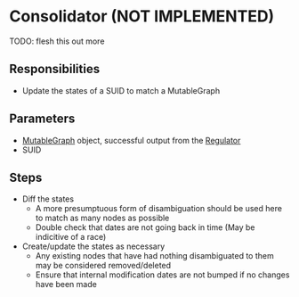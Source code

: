# Consolidator (NOT IMPLEMENTED)

TODO: flesh this out more

## Responsibilities
* Update the states of a SUID to match a MutableGraph

## Parameters
* [MutableGraph](./Graph.md) object, successful output from the [Regulator](./Regulator.md)
* SUID

## Steps
* Diff the states
  * A more presumptuous form of disambiguation should be used here to match as many nodes as possible
  * Double check that dates are not going back in time (May be indicitive of a race)
* Create/update the states as necessary
  * Any existing nodes that have had nothing disambiguated to them may be considered removed/deleted
  * Ensure that internal modification dates are not bumped if no changes have been made

